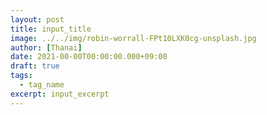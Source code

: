 ```yaml
---
layout: post
title: input_title
image: ../../img/robin-worrall-FPt10LXK0cg-unsplash.jpg
author: [Thanai]
date: 2021-00-00T00:00:00.000+09:00
draft: true
tags:
  - tag_name
excerpt: input_excerpt
---
```

